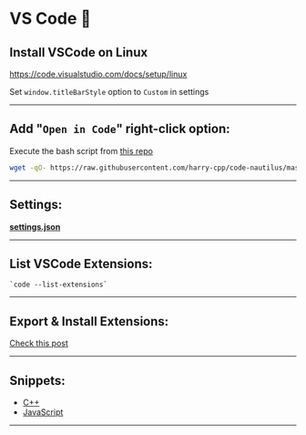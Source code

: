# VS Code 📝

## Install VSCode on Linux 
https://code.visualstudio.com/docs/setup/linux 

Set `window.titleBarStyle` option to `Custom` in settings

---

## Add  "`Open in Code`" right-click option:

Execute the bash script from [this repo](https://github.com/harry-cpp/code-nautilus) 

```bash
wget -qO- https://raw.githubusercontent.com/harry-cpp/code-nautilus/master/install.sh | bash
```
---

## Settings: 
**[settings.json](./settings.json)**

---

## List VSCode Extensions:  
    `code --list-extensions`

---

## Export & Install Extensions: 
[Check this post](https://stackoverflow.com/questions/35773299/how-can-you-export-the-visual-studio-code-extension-list)



---

## Snippets:

- [C++](cpp.json)
- [JavaScript](./javascript.json)

---

